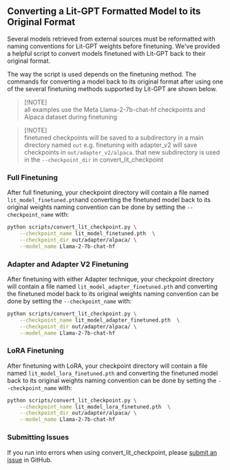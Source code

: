 ## Converting a Lit-GPT Formatted Model to its Original Format

Several models retrieved from external sources must be reformatted with naming conventions for Lit-GPT weights before finetuning. We've provided a helpful script to convert models finetuned with Lit-GPT back to their original format.

The way the script is used depends on the finetuning method. The commands for converting a model back to its original format after using one of the several finetuning methods supported by Lit-GPT are shown below.

> [!NOTE]\
> all examples use the Meta Llama-2-7b-chat-hf checkpoints and Alpaca dataset during finetuning

> [!NOTE]\
> finetuned checkpoints will be saved to a subdirectory in a main directory named `out` e.g. finetuning with adapter_v2 will save checkpoints in `out/adapter_v2/alpaca`. that new subdirectory is used in the `--checkpoint_dir` in convert_lit_checkpoint

### Full Finetuning

After full finetuning, your checkpoint directory will contain a file named `lit_model_finetuned.pth`and converting the finetuned model back to its original weights naming convention can be done by setting the `--checkpoint_name` with:

```sh
python scripts/convert_lit_checkpoint.py \
    --checkpoint_name lit_model_finetuned.pth  \
    --checkpoint_dir out/adapter/alpaca/ \
    --model_name Llama-2-7b-chat-hf
```

### Adapter and Adapter V2 Finetuning

After finetuning with either Adapter technique, your checkpoint directory will contain a file named `lit_model_adapter_finetuned.pth` and converting the finetuned model back to its original weights naming convention can be done by setting the `--checkpoint_name` with:

```sh
python scripts/convert_lit_checkpoint.py \
    --checkpoint_name lit_model_adapter_finetuned.pth  \
    --checkpoint_dir out/adapter/alpaca/ \
    --model_name Llama-2-7b-chat-hf
```

### LoRA Finetuning

After finetuning with LoRA, your checkpoint directory will contain a file named `lit_model_lora_finetuned.pth` and converting the finetuned model back to its original weights naming convention can be done by setting the `--checkpoint_name` with:

```sh
python scripts/convert_lit_checkpoint.py \
    --checkpoint_name lit_model_lora_finetuned.pth  \
    --checkpoint_dir out/adapter/alpaca/ \
    --model_name Llama-2-7b-chat-hf
```

### Submitting Issues

If you run into errors when using convert_lit_checkpoint, please [submit an issue](https://github.com/Lightning-AI/lit-gpt/issues) in GitHub.
